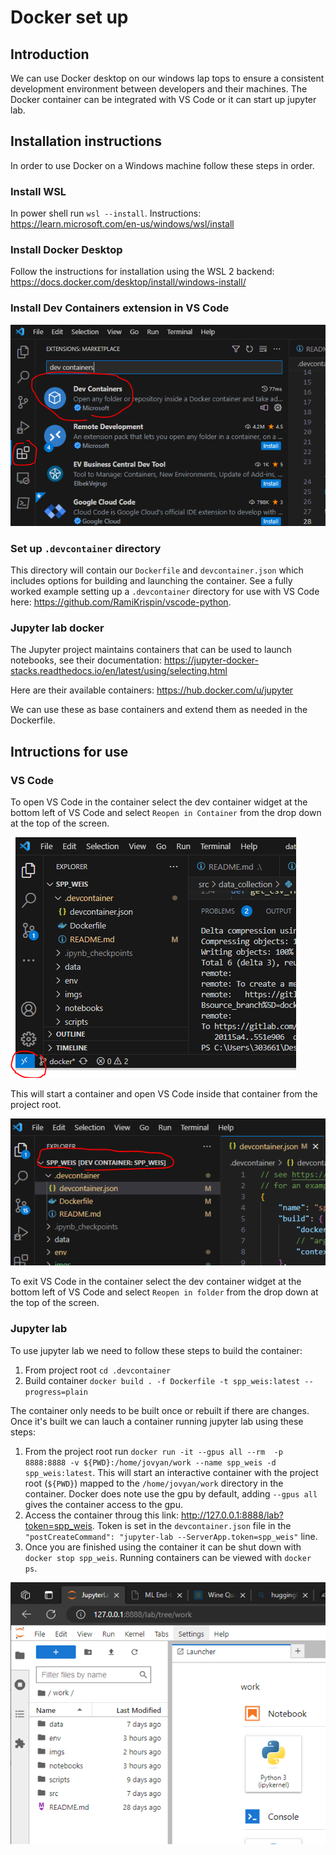 # Docker set up

## Introduction
We can use Docker desktop on our windows lap tops to ensure a consistent development environment between developers and their machines.  The Docker container can be integrated with VS Code or it can start up jupyter lab.  

## Installation instructions
In order to use Docker on a Windows machine follow these steps in order.

### Install WSL
In power shell run `wsl --install`. Instructions: https://learn.microsoft.com/en-us/windows/wsl/install

### Install Docker Desktop
Follow the instructions for installation using the WSL 2 backend: https://docs.docker.com/desktop/install/windows-install/

### Install Dev Containers extension in VS Code
![Dev containers extension](../imgs/dev_containers.PNG)

### Set up `.devcontainer` directory
This directory will contain our `Dockerfile` and `devcontainer.json` which includes options for building and launching the container. See a fully worked example setting up a `.devcontainer` directory for use with VS Code here: https://github.com/RamiKrispin/vscode-python.  

### Jupyter lab docker
The Jupyter project maintains containers that can be used to launch notebooks, see their documentation: https://jupyter-docker-stacks.readthedocs.io/en/latest/using/selecting.html

Here are their available containers:  https://hub.docker.com/u/jupyter

We can use these as base containers and extend them as needed in the Dockerfile.

## Intructions for use

### VS Code
To open VS Code in the container select the dev container widget at the bottom left of VS Code and select `Reopen in Container` from the drop down at the top of the screen.

![Start dev container](../imgs/dev_container_start.PNG)

This will start a container and open VS Code inside that container from the project root.

![VS Code in dev container](../imgs/dev_container_vs_code.PNG)

To exit VS Code in the container select the dev container widget at the bottom left of VS Code and select `Reopen in folder` from the drop down at the top of the screen.

### Jupyter lab
To use jupyter lab we need to follow these steps to build the container:
1. From project root `cd .devcontainer`
2. Build container `docker build . -f Dockerfile -t spp_weis:latest --progress=plain`

The container only needs to be built once or rebuilt if there are changes.  Once it's built we can lauch a container running jupyter lab using these steps:
1. From the project root run `docker run -it --gpus all --rm  -p 8888:8888 -v ${PWD}:/home/jovyan/work --name spp_weis -d spp_weis:latest`. This will start an interactive container with the project root (`${PWD}`) mapped to the `/home/jovyan/work` directory in the container.  Docker does note use the gpu by default, adding `--gpus all` gives the container access to the gpu.
2. Access the container throug this link: http://127.0.0.1:8888/lab?token=spp_weis. Token is set in the `devcontainer.json` file in the `"postCreateCommand": "jupyter-lab --ServerApp.token=spp_weis"` line.
3. Once you are finished using the container it can be shut down with `docker stop spp_weis`.  Running containers can be viewed with `docker ps`.

![VS Code in dev container](../imgs/dev_container_jupyter.PNG)
